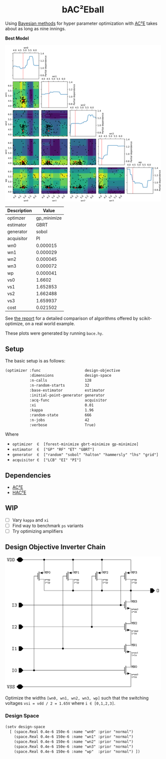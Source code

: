 <h1 align="center">bAC²Eball</h1>

Using [Bayesian methods](https://scikit-optimize.github.io/) for hyper
parameter optimization with [AC²E](https://github.com/matthschw/ace) takes
about as long as nine innings.

<b align="center">Best Model</b>

![objective](./results/best-model.svg)

| Description | Value       |
|-------------|-------------|
| optimzer    | gp_minimize |
| estimator   | GBRT        |
| generator   | sobol       |
| acquisitor  | PI          |
| wn0         | 0.000015    |
| wn1         | 0.000029    |
| wn2         | 0.000045    |
| wn3         | 0.000072    |
| wp          | 0.000041    |
| vs0         | 1.6602      |
| vs1         | 1.652853    |
| vs2         | 1.662488    |
| vs3         | 1.659937    |
| cost        | 0.021502    |

See [the report](./report.md) for a detailed comparison of algorithms offered
by scikit-optimize, on a real world example. 

These plots were generated by running `bace.hy`.

## Setup

The basic setup is as follows:

```hy
(optimizer :func                    design-objective
           :dimensions              design-space 
           :n-calls                 128
           :n-random-starts         32
           :base-estimator          estimator
           :initial-point-generator generator
           :acq-func                acquisitor
           :xi                      0.01
           :kappa                   1.96
           :random-state            666
           :n-jobs                  42
           :verbose                 True)
```

Where 
- `optimizer  ∈  [forest-minimize gbrt-minimize gp-minimize]` 
- `estimator  ∈  ["GP" "RF" "ET" "GBRT"]`
- `generator  ∈  ["random" "sobol" "halton" "hammersly" "lhs" "grid"]` 
- `acquisitor ∈  ["LCB" "EI" "PI"]` 

## Dependencies 

- [AC²E](https://github.com/matthschw/ace)
- [HAC²E](https://github.com/augustunderground/hace)

## WIP

- [ ] Vary `kappa` and `xi`
- [ ] Find way to benchmark `ps` variants
- [ ] Try optimizing amplifiers

## Design Objective Inverter Chain

![inverter chain](https://raw.githubusercontent.com/matthschw/ace/main/figures/nand4.png)

Optimize the widths `[wn0, wn1, wn2, wn3, wp]` such that the switching voltages
`vsi = vdd / 2 = 1.65V` where `i ∈ [0,1,2,3]`.

### Design Space

```hy
(setv design-space 
  [ (space.Real 0.4e-6 150e-6 :name "wn0" :prior "normal")
    (space.Real 0.4e-6 150e-6 :name "wn1" :prior "normal")
    (space.Real 0.4e-6 150e-6 :name "wn2" :prior "normal")
    (space.Real 0.4e-6 150e-6 :name "wn3" :prior "normal")
    (space.Real 0.4e-6 150e-6 :name "wp"  :prior "normal") ])
```
